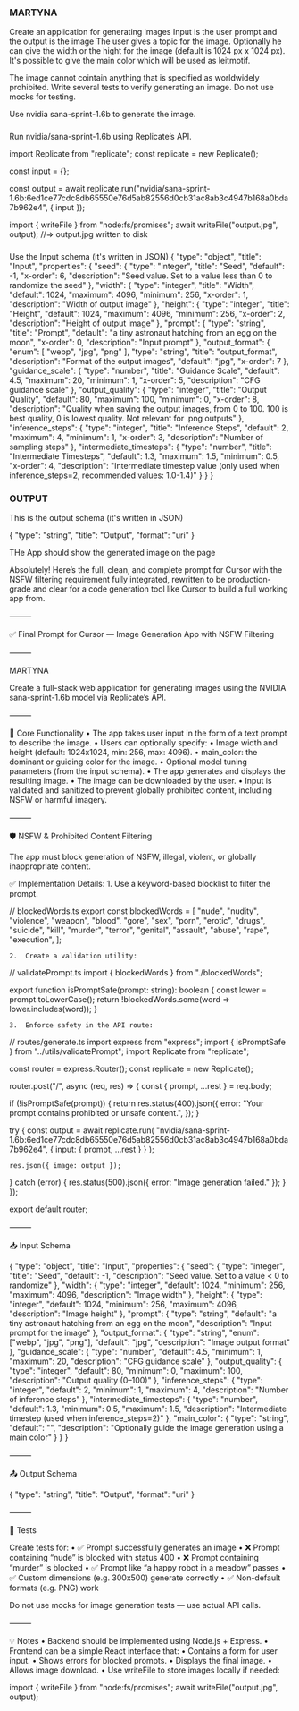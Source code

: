 ### MARTYNA


Create an application for generating images
Input is the user prompt and the output is the image 
The user gives a topic for the image. Optionally he can give the width or the hight for the image (default is 1024 px x 1024 px). It's possible to give the main color which will be used as leitmotif.
 
 The image cannot cointain anything that is specified as worldwidely prohibited.
Write several tests to verify generating an image. Do not use mocks for testing. 

Use nvidia sana-sprint-1.6b to generate the image.

###

Run nvidia/sana-sprint-1.6b using Replicate’s API. 

import Replicate from "replicate";
const replicate = new Replicate();

const input = {};

const output = await replicate.run("nvidia/sana-sprint-1.6b:6ed1ce77cdc8db65550e76d5ab82556d0cb31ac8ab3c4947b168a0bda7b962e4", { input });

import { writeFile } from "node:fs/promises";
await writeFile("output.jpg", output);
//=> output.jpg written to disk

###

Use the Input schema  (it's written in JSON)
{
  "type": "object",
  "title": "Input",
  "properties": {
    "seed": {
      "type": "integer",
      "title": "Seed",
      "default": -1,
      "x-order": 6,
      "description": "Seed value. Set to a value less than 0 to randomize the seed"
    },
    "width": {
      "type": "integer",
      "title": "Width",
      "default": 1024,
      "maximum": 4096,
      "minimum": 256,
      "x-order": 1,
      "description": "Width of output image"
    },
    "height": {
      "type": "integer",
      "title": "Height",
      "default": 1024,
      "maximum": 4096,
      "minimum": 256,
      "x-order": 2,
      "description": "Height of output image"
    },
    "prompt": {
      "type": "string",
      "title": "Prompt",
      "default": "a tiny astronaut hatching from an egg on the moon",
      "x-order": 0,
      "description": "Input prompt"
    },
    "output_format": {
      "enum": [
        "webp",
        "jpg",
        "png"
      ],
      "type": "string",
      "title": "output_format",
      "description": "Format of the output images",
      "default": "jpg",
      "x-order": 7
    },
    "guidance_scale": {
      "type": "number",
      "title": "Guidance Scale",
      "default": 4.5,
      "maximum": 20,
      "minimum": 1,
      "x-order": 5,
      "description": "CFG guidance scale"
    },
    "output_quality": {
      "type": "integer",
      "title": "Output Quality",
      "default": 80,
      "maximum": 100,
      "minimum": 0,
      "x-order": 8,
      "description": "Quality when saving the output images, from 0 to 100. 100 is best quality, 0 is lowest quality. Not relevant for .png outputs"
    },
    "inference_steps": {
      "type": "integer",
      "title": "Inference Steps",
      "default": 2,
      "maximum": 4,
      "minimum": 1,
      "x-order": 3,
      "description": "Number of sampling steps"
    },
    "intermediate_timesteps": {
      "type": "number",
      "title": "Intermediate Timesteps",
      "default": 1.3,
      "maximum": 1.5,
      "minimum": 0.5,
      "x-order": 4,
      "description": "Intermediate timestep value (only used when inference_steps=2, recommended values: 1.0-1.4)"
    }
  }
}


### OUTPUT

This is the output schema (it's written in JSON)

{
  "type": "string",
  "title": "Output",
  "format": "uri"
}

THe App should show the generated image on the page


Absolutely! Here’s the full, clean, and complete prompt for Cursor with the NSFW filtering requirement fully integrated, rewritten to be production-grade and clear for a code generation tool like Cursor to build a full working app from.

⸻

✅ Final Prompt for Cursor — Image Generation App with NSFW Filtering

⸻

MARTYNA

Create a full-stack web application for generating images using the NVIDIA sana-sprint-1.6b model via Replicate’s API.

⸻

🎯 Core Functionality
	•	The app takes user input in the form of a text prompt to describe the image.
	•	Users can optionally specify:
	•	Image width and height (default: 1024x1024, min: 256, max: 4096).
	•	main_color: the dominant or guiding color for the image.
	•	Optional model tuning parameters (from the input schema).
	•	The app generates and displays the resulting image.
	•	The image can be downloaded by the user.
	•	Input is validated and sanitized to prevent globally prohibited content, including NSFW or harmful imagery.

⸻

🛡️ NSFW & Prohibited Content Filtering

The app must block generation of NSFW, illegal, violent, or globally inappropriate content.

✅ Implementation Details:
	1.	Use a keyword-based blocklist to filter the prompt.

// blockedWords.ts
export const blockedWords = [
  "nude", "nudity", "violence", "weapon", "blood", "gore",
  "sex", "porn", "erotic", "drugs", "suicide", "kill", "murder",
  "terror", "genital", "assault", "abuse", "rape", "execution",
];

	2.	Create a validation utility:

// validatePrompt.ts
import { blockedWords } from "./blockedWords";

export function isPromptSafe(prompt: string): boolean {
  const lower = prompt.toLowerCase();
  return !blockedWords.some(word => lower.includes(word));
}

	3.	Enforce safety in the API route:

// routes/generate.ts
import express from "express";
import { isPromptSafe } from "../utils/validatePrompt";
import Replicate from "replicate";

const router = express.Router();
const replicate = new Replicate();

router.post("/", async (req, res) => {
  const { prompt, ...rest } = req.body;

  if (!isPromptSafe(prompt)) {
    return res.status(400).json({
      error: "Your prompt contains prohibited or unsafe content.",
    });
  }

  try {
    const output = await replicate.run(
      "nvidia/sana-sprint-1.6b:6ed1ce77cdc8db65550e76d5ab82556d0cb31ac8ab3c4947b168a0bda7b962e4",
      {
        input: {
          prompt,
          ...rest
        }
      }
    );

    res.json({ image: output });
  } catch (error) {
    res.status(500).json({ error: "Image generation failed." });
  }
});

export default router;



⸻

📥 Input Schema

{
  "type": "object",
  "title": "Input",
  "properties": {
    "seed": {
      "type": "integer",
      "title": "Seed",
      "default": -1,
      "description": "Seed value. Set to a value < 0 to randomize"
    },
    "width": {
      "type": "integer",
      "default": 1024,
      "minimum": 256,
      "maximum": 4096,
      "description": "Image width"
    },
    "height": {
      "type": "integer",
      "default": 1024,
      "minimum": 256,
      "maximum": 4096,
      "description": "Image height"
    },
    "prompt": {
      "type": "string",
      "default": "a tiny astronaut hatching from an egg on the moon",
      "description": "Input prompt for the image"
    },
    "output_format": {
      "type": "string",
      "enum": ["webp", "jpg", "png"],
      "default": "jpg",
      "description": "Image output format"
    },
    "guidance_scale": {
      "type": "number",
      "default": 4.5,
      "minimum": 1,
      "maximum": 20,
      "description": "CFG guidance scale"
    },
    "output_quality": {
      "type": "integer",
      "default": 80,
      "minimum": 0,
      "maximum": 100,
      "description": "Output quality (0–100)"
    },
    "inference_steps": {
      "type": "integer",
      "default": 2,
      "minimum": 1,
      "maximum": 4,
      "description": "Number of inference steps"
    },
    "intermediate_timesteps": {
      "type": "number",
      "default": 1.3,
      "minimum": 0.5,
      "maximum": 1.5,
      "description": "Intermediate timestep (used when inference_steps=2)"
    },
    "main_color": {
      "type": "string",
      "default": "",
      "description": "Optionally guide the image generation using a main color"
    }
  }
}



⸻

📤 Output Schema

{
  "type": "string",
  "title": "Output",
  "format": "uri"
}



⸻

🧪 Tests

Create tests for:
	•	✅ Prompt successfully generates an image
	•	❌ Prompt containing “nude” is blocked with status 400
	•	❌ Prompt containing “murder” is blocked
	•	✅ Prompt like “a happy robot in a meadow” passes
	•	✅ Custom dimensions (e.g. 300x500) generate correctly
	•	✅ Non-default formats (e.g. PNG) work

Do not use mocks for image generation tests — use actual API calls.

⸻

💡 Notes
	•	Backend should be implemented using Node.js + Express.
	•	Frontend can be a simple React interface that:
	•	Contains a form for user input.
	•	Shows errors for blocked prompts.
	•	Displays the final image.
	•	Allows image download.
	•	Use writeFile to store images locally if needed:

import { writeFile } from "node:fs/promises";
await writeFile("output.jpg", output);



